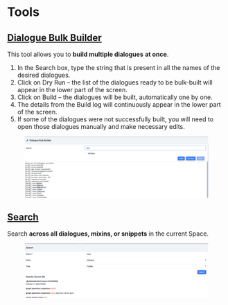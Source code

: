 # Tools

## [Dialogue Bulk Builder](https://app.flowstorm.ai/#!/space/rebuild)

This tool allows you to **build multiple dialogues** **at once**.

1. In the Search box, type the string that is present in all the names of the desired dialogues.
2. Click on Dry Run – the list of the dialogues ready to be bulk-built will appear in the lower part of the screen.
3. Click on Build – the dialogues will be built, automatically one by one.
4. The details from the Build log will continuously appear in the lower part of the screen.
5. If some of the dialogues were not successfully built, you will need to open those dialogues manually and make necessary edits.

<figure><img src="../../.gitbook/assets/image (3).png" alt=""><figcaption></figcaption></figure>

## [Search](https://app.flowstorm.ai/#!/space/search)

Search **across all dialogues, mixins, or snippets** in the current Space.

<figure><img src="../../.gitbook/assets/image (11).png" alt=""><figcaption></figcaption></figure>
